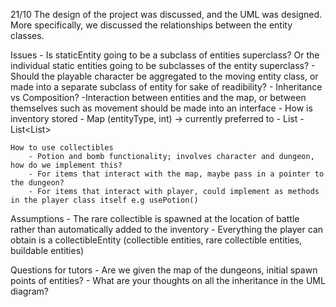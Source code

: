 21/10
The design of the project was discussed, and the UML was designed. More specifically, we discussed the relationships between the entity classes.

Issues
    - Is staticEntity going to be a subclass of entities superclass? Or the individual static entities going to be subclasses of the entity superclass?
    - Should the playable character be aggregated to the moving entity class, or made into a separate subclass of entity for sake of readibility?
    - Inheritance vs Composition?
        -Interaction between entities and the map, or between themselves such as movement should be made into an interface 
    - How is inventory stored
        - Map (entityType, int) → currently preferred to 
        - List<CollectibleEntities>
        - List<List<CollectibleEntities>>

    How to use collectibles
        - Potion and bomb functionality; involves character and dungeon, how do we implement this? 
        - For items that interact with the map, maybe pass in a pointer to the dungeon?
        - For items that interact with player, could implement as methods in the player class itself e.g usePotion()

Assumptions
    - The rare collectible is spawned at the location of battle rather than automatically added to the inventory
    - Everything the player can obtain is a collectibleEntity (collectible entities, rare collectible entities, buildable entities)

Questions for tutors
    - Are we given the map of the dungeons, initial spawn points of entities?
    - What are your thoughts on all the inheritance in the UML diagram?
